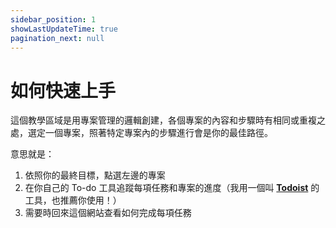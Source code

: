 ```yaml
---
sidebar_position: 1
showLastUpdateTime: true
pagination_next: null
---
```


# 如何快速上手

這個教學區域是用專案管理的邏輯創建，各個專案的內容和步驟時有相同或重複之處，選定一個專案，照著特定專案內的步驟進行會是你的最佳路徑。

意思就是：
1. 依照你的最終目標，點選左邊的專案
2. 在你自己的 To-do 工具追蹤每項任務和專案的進度（我用一個叫 [**Todoist**](https://get.todoist.io/3d1vczem1yso) 的工具，也推薦你使用！）
3. 需要時回來這個網站查看如何完成每項任務

<!-- Disclaimer: 如內容有誤，歡迎來信告知：... -->